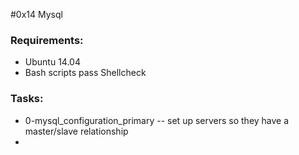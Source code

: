 #0x14 Mysql


### Requirements:
* Ubuntu 14.04
* Bash scripts pass Shellcheck

### Tasks:
* 0-mysql_configuration_primary -- set up servers so they have a master/slave relationship
* 